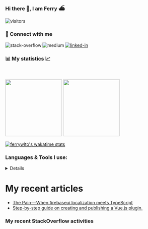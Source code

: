 ### Hi there 👋, I am Ferry ⛴️

![visitors](https://visitor-badge.glitch.me/badge?page_id=ferrywlto.ferrywlto&left_color=DimGray&right_color=Green&left_text=Profile%20Views)

### 🔗 Connect with me

[<img alt="linked-in" src="https://img.shields.io/badge/Linkedin-Profile-%23008000?logo=linkedin&style=flat&labelColor=222426" />](https://www.linkedin.com/in/ferry-to-2a905720/)
[<img align="left" alt="stack-overflow" src="https://img.shields.io/badge/Stackoverflow-Profile-%23008000?logo=stackoverflow&style=flat&labelColor=222426" />](https://stackoverflow.com/users/2952180/masterwil)
[<img align="left" alt="medium" src="https://img.shields.io/badge/Medium-Profile-%23008000?logo=medium&style=flat&labelColor=222426" />](https://ferrywlto.medium.com)

### 📊 My statistics 📈
<br/><br/>
<img height="180px" src="https://github-readme-stats.vercel.app/api?username=ferrywlto&show_icons=true&hide_border=true&count_private=true&include_all_commits=true&custom_title=My GitHub Stats&title_color=f8deb8&bg_color=111111&text_color=aaaaaa&icon_color=00d9a8" />
<img height="180em" src="https://github-readme-stats.vercel.app/api/top-langs/?username=ferrywlto&layout=compact&langs_count=8&hide=HTML,CSS,ASP&hide_border=true&title_color=f8deb8&bg_color=111111&text_color=aaaaaa" />

[![ferrywlto's wakatime stats](https://github-readme-stats.vercel.app/api/wakatime?username=ferrywlto&title_color=f8deb8&bg_color=111111&text_color=aaaaaa)](https://github.com/anuraghazra/github-readme-stats)


### Languages & Tools I use:
<details>

<br/>
<img alt="medium" src="https://img.shields.io/badge/.NET-%23008000?logo=dotnet&style=flat&labelColor=222426" />
<img alt="medium" src="https://img.shields.io/badge/C%23-%23008000?logo=csharp&style=flat&labelColor=222426" />
<img alt="medium" src="https://img.shields.io/badge/Blazor-%23008000?logo=blazor&style=flat&labelColor=222426" />
<img alt="medium" src="https://img.shields.io/badge/Xamarin-%23008000?logo=xamarin&style=flat&labelColor=222426" />
<br/>
<img alt="medium" src="https://img.shields.io/badge/Vue.js-%23008000?logo=vuedotjs&style=flat&labelColor=222426" />
<img alt="medium" src="https://img.shields.io/badge/Vuetify-%23008000?logo=vuetify&style=flat&labelColor=222426" />
<img alt="medium" src="https://img.shields.io/badge/Nuxt.js-%23008000?logo=nuxtdotjs&style=flat&labelColor=222426" />
<img alt="medium" src="https://img.shields.io/badge/JavaScript-%23008000?logo=javascript&style=flat&labelColor=222426" />
<img alt="medium" src="https://img.shields.io/badge/TypeScript-%23008000?logo=typescript&style=flat&labelColor=222426" />
<br/>
<img alt="medium" src="https://img.shields.io/badge/GCP-%23008000?logo=googlecloud&style=flat&labelColor=222426" />
<img alt="medium" src="https://img.shields.io/badge/Azure-%23008000?logo=microsoftazure&style=flat&labelColor=222426" />
<img alt="medium" src="https://img.shields.io/badge/Firebase-%23008000?logo=firebase&style=flat&labelColor=222426" />
<br/>
<img alt="medium" src="https://img.shields.io/badge/Docker-%23008000?logo=docker&style=flat&labelColor=222426" />
<img alt="medium" src="https://img.shields.io/badge/MongoDB-%23008000?logo=mongodb&style=flat&labelColor=222426" />
<img alt="medium" src="https://img.shields.io/badge/SQL Server-%23008000?logo=microsoftsqlserver&style=flat&labelColor=222426" />
<img alt="medium" src="https://img.shields.io/badge/SQLite-%23008000?logo=sqlite&style=flat&labelColor=222426" />
<br/>
<img alt="medium" src="https://img.shields.io/badge/Slack-%23008000?logo=slack&style=flat&labelColor=222426" />
<img alt="medium" src="https://img.shields.io/badge/VSCode-%23008000?logo=visualstudiocode&style=flat&labelColor=222426" />
<img alt="medium" src="https://img.shields.io/badge/Rider-%23008000?logo=rider&style=flat&labelColor=222426" />
<img alt="medium" src="https://img.shields.io/badge/GitHub-%23008000?logo=github&style=flat&labelColor=222426" />
</details>

<!--
**ferrywlto/ferrywlto** is a ✨ _special_ ✨ repository because its `README.md` (this file) appears on your GitHub profile.

Here are some ideas to get you started:

- 🔭 I’m currently working on ...
- 🌱 I’m currently learning ...
- 👯 I’m looking to collaborate on ...
- 🤔 I’m looking for help with ...
- 💬 Ask me about C# and Vue
- 📫 How to reach me: ...
- 😄 Pronouns: ...
- ⚡ Fun fact: ...




# Books I love
-->

# My recent articles
<!-- BLOG-POST-LIST:START -->
- [The Pain — When firebaseui localization meets TypeScript](https://ferrywlto.medium.com/the-pain-when-firebaseui-localization-meets-typescript-a85ffcf614fc?source=rss-f5ada568f082------2)
- [Step-by-step guide on creating and publishing a Vue.js plugin.](https://ferrywlto.medium.com/step-by-step-guide-on-creating-and-publishing-a-vue-js-plugin-622c5748a631?source=rss-f5ada568f082------2)
<!-- BLOG-POST-LIST:END -->

### My recent StackOverflow activities
<!-- STACKOVERFLOW:START -->

<!-- STACKOVERFLOW:END -->
